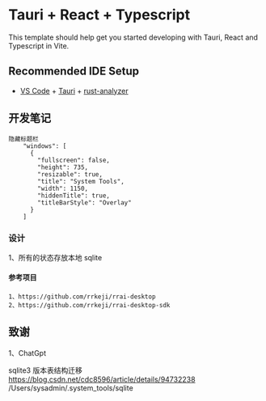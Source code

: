 # Tauri + React + Typescript

This template should help get you started developing with Tauri, React and Typescript in Vite.

## Recommended IDE Setup

- [VS Code](https://code.visualstudio.com/) + [Tauri](https://marketplace.visualstudio.com/items?itemName=tauri-apps.tauri-vscode) + [rust-analyzer](https://marketplace.visualstudio.com/items?itemName=rust-lang.rust-analyzer)

## 开发笔记

```
隐藏标题栏
    "windows": [
      {
        "fullscreen": false,
        "height": 735,
        "resizable": true,
        "title": "System Tools",
        "width": 1150,
        "hiddenTitle": true,
        "titleBarStyle": "Overlay"
      }
    ]
```

### 设计

1、所有的状态存放本地 sqlite

#### 参考项目

```
1、https://github.com/rrkeji/rrai-desktop
2、https://github.com/rrkeji/rrai-desktop-sdk
```

## 致谢

1、ChatGpt

sqlite3 版本表结构迁移
https://blog.csdn.net/cdc8596/article/details/94732238
/Users/sysadmin/.system_tools/sqlite